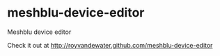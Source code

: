 meshblu-device-editor
=====================

Meshblu device editor

Check it out at http://royvandewater.github.com/meshblu-device-editor
